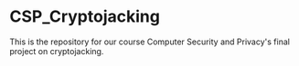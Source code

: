 ﻿# CSP_Cryptojacking
This is the repository for our course Computer Security and Privacy's final project on cryptojacking.
